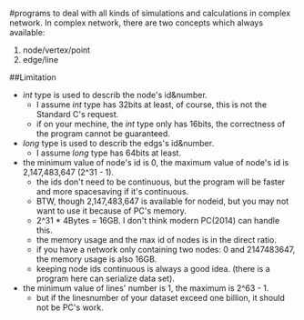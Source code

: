 #programs to deal with all kinds of simulations and calculations in complex network.
In complex network, there are two concepts which always available:
1. node/vertex/point
2. edge/line

##Limitation
* *int* type is used to describ the node's id&number. 
	* I assume *int* type has 32bits at least, of course, this is not the Standard C's request.
	* if on your mechine, the *int* type only has 16bits, the correctness of the program cannot be guaranteed.
* *long* type is used to describ the edgs's id&number.
	* I assume *long* type has 64bits at least.
* the minimum value of node's id is 0, the maximum value of node's id is 2,147,483,647 (2^31 - 1). 
	* the ids don't need to be continuous, but the program will be faster and more spacesaving if it's continuous.
	* BTW, though 2,147,483,647 is available for nodeid, but you may not want to use it because of PC's memory.
	* 2^31 * 4Bytes = 16GB. I don't think modern PC(2014) can handle this.
	* the memory usage and the max id of nodes is in the direct ratio.
	* if you have a network only containing two nodes: 0 and 2147483647, the memory usage is also 16GB.
	* keeping node ids continuous is always a good idea. (there is a program here can serialize data set).
* the minimum value of lines' number is 1, the maximum is 2^63 - 1.
	* but if the linesnumber of your dataset exceed one billion, it should not be PC's work.
